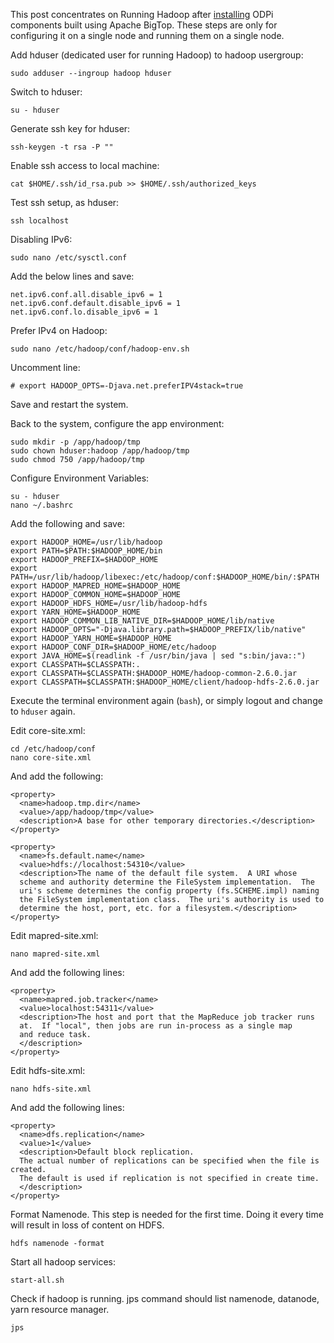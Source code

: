 This post concentrates on Running Hadoop after [installing](https://github.com/96boards/documentation/wiki/ODPi-Hadoop-Installation) ODPi components built using Apache BigTop. These steps are only for configuring it on a single node and running them on a single node.

Add hduser (dedicated user for running Hadoop) to hadoop usergroup:

    sudo adduser --ingroup hadoop hduser

Switch to hduser:

    su - hduser

Generate ssh key for hduser:

    ssh-keygen -t rsa -P ""

Enable ssh access to local machine:

    cat $HOME/.ssh/id_rsa.pub >> $HOME/.ssh/authorized_keys

Test ssh setup, as hduser:

    ssh localhost

Disabling IPv6:

    sudo nano /etc/sysctl.conf

Add the below lines and save:

    net.ipv6.conf.all.disable_ipv6 = 1
    net.ipv6.conf.default.disable_ipv6 = 1
    net.ipv6.conf.lo.disable_ipv6 = 1

Prefer IPv4 on Hadoop:

    sudo nano /etc/hadoop/conf/hadoop-env.sh

Uncomment line:

    # export HADOOP_OPTS=-Djava.net.preferIPV4stack=true

Save and restart the system.

Back to the system, configure the app environment:

    sudo mkdir -p /app/hadoop/tmp
    sudo chown hduser:hadoop /app/hadoop/tmp
    sudo chmod 750 /app/hadoop/tmp

Configure Environment Variables:

    su - hduser
    nano ~/.bashrc

Add the following and save:

    export HADOOP_HOME=/usr/lib/hadoop
    export PATH=$PATH:$HADOOP_HOME/bin
    export HADOOP_PREFIX=$HADOOP_HOME
    export PATH=/usr/lib/hadoop/libexec:/etc/hadoop/conf:$HADOOP_HOME/bin/:$PATH
    export HADOOP_MAPRED_HOME=$HADOOP_HOME
    export HADOOP_COMMON_HOME=$HADOOP_HOME
    export HADOOP_HDFS_HOME=/usr/lib/hadoop-hdfs
    export YARN_HOME=$HADOOP_HOME
    export HADOOP_COMMON_LIB_NATIVE_DIR=$HADOOP_HOME/lib/native
    export HADOOP_OPTS="-Djava.library.path=$HADOOP_PREFIX/lib/native"
    export HADOOP_YARN_HOME=$HADOOP_HOME
    export HADOOP_CONF_DIR=$HADOOP_HOME/etc/hadoop
    export JAVA_HOME=$(readlink -f /usr/bin/java | sed "s:bin/java::")
    export CLASSPATH=$CLASSPATH:.
    export CLASSPATH=$CLASSPATH:$HADOOP_HOME/hadoop-common-2.6.0.jar
    export CLASSPATH=$CLASSPATH:$HADOOP_HOME/client/hadoop-hdfs-2.6.0.jar

Execute the terminal environment again (`bash`), or simply logout and change to `hduser` again.

Edit core-site.xml:

    cd /etc/hadoop/conf
    nano core-site.xml

And add the following:

    <property>
      <name>hadoop.tmp.dir</name>
      <value>/app/hadoop/tmp</value>
      <description>A base for other temporary directories.</description>
    </property>

    <property>
      <name>fs.default.name</name>
      <value>hdfs://localhost:54310</value>
      <description>The name of the default file system.  A URI whose
      scheme and authority determine the FileSystem implementation.  The
      uri's scheme determines the config property (fs.SCHEME.impl) naming
      the FileSystem implementation class.  The uri's authority is used to
      determine the host, port, etc. for a filesystem.</description>
    </property>

Edit mapred-site.xml:

    nano mapred-site.xml

And add the following lines: 

    <property>
      <name>mapred.job.tracker</name>
      <value>localhost:54311</value>
      <description>The host and port that the MapReduce job tracker runs
      at.  If "local", then jobs are run in-process as a single map
      and reduce task.
      </description>
    </property>

Edit hdfs-site.xml:

    nano hdfs-site.xml

And add the following lines:

    <property>
      <name>dfs.replication</name>
      <value>1</value>
      <description>Default block replication.
      The actual number of replications can be specified when the file is created.
      The default is used if replication is not specified in create time.
      </description>
    </property>

Format Namenode. This step is needed for the first time. Doing it every time will result in loss of content on HDFS.

    hdfs namenode -format

Start all hadoop services:

    start-all.sh

Check if hadoop is running. jps command should list namenode, datanode, yarn resource manager.

    jps